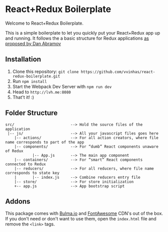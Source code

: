 # React+Redux Boilerplate
Welcome to React+Redux Boilerplate.

This is a simple boilerplate to let you quickly put your React+Redux app up and running. 
It follows the a basic structure for Redux applications [as proposed by Dan Abramov](http://stackoverflow.com/questions/32634320/how-to-structure-redux-components-containers)

## Installation
1. Clone this repository: `git clone https://github.com/vvinhas/react-redux-boilerplate.git`
2. Run `npm install`
3. Start the Webpack Dev Server with `npm run dev`
5. Head to `http://lvh.me:8080`
6. That't it! :)

## Folder Structure
```
src/                         --> Hold the source files of the application
 |-- js/                     --> All your javascript files goes here
    |-- actions/             --> For all action creators, where file name corresponds to part of the app
    |-- components/          --> For “dumb” React components unaware of Redux
            |-- App.js       --> The main app component
    |-- containers/          --> For “smart” React components connected to Redux
    |-- reducers/            --> For all reducers, where file name corresponds to state key
    |       |-- index.js     --> Combine reducers entry file
    |-- store/               --> For store initialization
    +-- app.js               --> App bootstrap script
```

## Addons
This package comes with [Bulma.io](http://bulma.io/) and [FontAwesome](http://fontawesome.io/) CDN's out of the box. If you don't need or don't 
want to use them, open the `index.html` file and remove the `<link>` tags.
